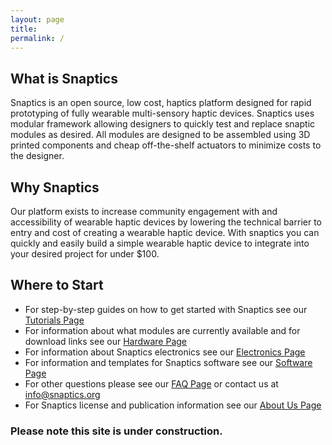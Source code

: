 ```yaml
---
layout: page
title: 
permalink: /
---
```

<!-- <p align="center">
  <img src="photos/snaptics.jpg" alt="snaptics" width="400"/>
</p> -->
## What is Snaptics
Snaptics is an open source, low cost, haptics platform designed for rapid prototyping of fully wearable multi-sensory haptic devices. 
Snaptics uses modular framework allowing designers to quickly test and replace snaptic modules as desired.
All modules are designed to be assembled using 3D printed components and cheap off-the-shelf actuators to minimize costs to the designer. 

## Why Snaptics
Our platform exists to increase community engagement with and accessibility of wearable haptic devices by lowering the technical barrier to entry and cost of creating a wearable haptic device.
With snaptics you can quickly and easily build a simple wearable haptic device to integrate into your desired project for under $100.

## Where to Start
- For step-by-step guides on how to get started with Snaptics see our [Tutorials Page](https://www.snaptics.org/tutorials/)
- For information about what modules are currently available and for download links see our [Hardware Page](https://www.snaptics.org/hardware/)
- For information about Snaptics electronics see our [Electronics Page](https://www.snaptics.org/electronics/)
- For information and templates for Snaptics software see our [Software Page](https://www.snaptics.org/software/)
- For other questions please see our [FAQ Page](https://www.snaptics.org/faq/) or contact us at <info@snaptics.org>
- For Snaptics license and publication information see our [About Us Page](https://www.snaptics.org/aboutus/)

### Please note this site is under construction. 